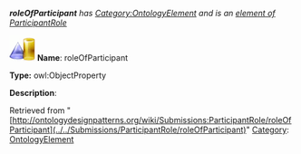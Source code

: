 ___roleOfParticipant__ has [Category:OntologyElement](../../Category/OntologyElement "Category:OntologyElement") and is an [element of](../../Property/ElementOf "Property:ElementOf") [ParticipantRole](../../Submissions/ParticipantRole "Submissions:ParticipantRole")_


  




[![ObjectProperty](../../images/thumb/c/c3/ObjectProperty.gif/45px-ObjectProperty.gif)](../../Image/ObjectProperty.gif "ObjectProperty")
__Name__: roleOfParticipant 


__Type:__ owl:ObjectProperty 


__Description__: 





Retrieved from "[http://ontologydesignpatterns.org/wiki/Submissions:ParticipantRole/roleOfParticipant](../../Submissions/ParticipantRole/roleOfParticipant)"
 [Category](http://ontologydesignpatterns.org/wiki/Special:Categories "Special:Categories"): [OntologyElement](../../Category/OntologyElement "Category:OntologyElement")